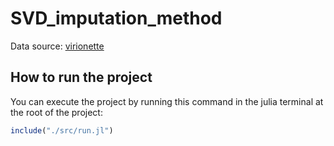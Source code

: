 # SVD_imputation_method

Data source: [virionette](https://github.com/viralemergence/virionette/blob/master/03_interaction_data/virionette.csv)

## How to run the project

You can execute the project by running this command in the julia terminal
at the root of the project:
```julia
include("./src/run.jl")
```
